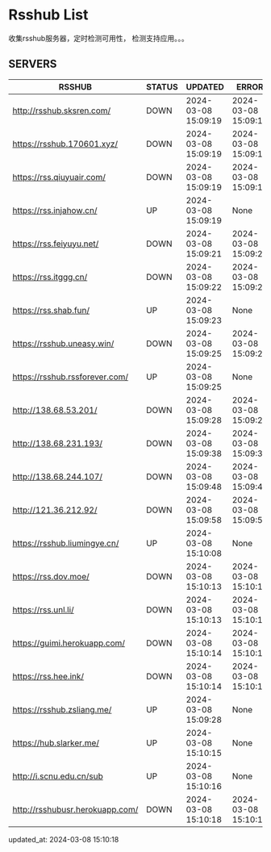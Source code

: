 # Rsshub List

收集rsshub服务器，定时检测可用性， 检测支持应用。。。


## SERVERS

|  RSSHUB   | STATUS  | UPDATED  | ERROR  | TWITTER |  
|  ----  | ----  | ----  | ----  | ---- |  
| http://rsshub.sksren.com/ | DOWN | 2024-03-08 15:09:19 | 2024-03-08 15:09:19 |  
| https://rsshub.170601.xyz/ | DOWN | 2024-03-08 15:09:19 | 2024-03-08 15:09:19 |  
| https://rss.qiuyuair.com/ | DOWN | 2024-03-08 15:09:19 | 2024-03-08 15:09:19 |  
| https://rss.injahow.cn/ | UP | 2024-03-08 15:09:19 | None ||  
| https://rss.feiyuyu.net/ | DOWN | 2024-03-08 15:09:21 | 2024-03-08 15:09:21 |  
| https://rss.itggg.cn/ | DOWN | 2024-03-08 15:09:22 | 2024-03-08 15:09:22 |  
| https://rss.shab.fun/ | UP | 2024-03-08 15:09:23 | None ||  
| https://rsshub.uneasy.win/ | DOWN | 2024-03-08 15:09:25 | 2024-03-08 15:09:25 |  
| https://rsshub.rssforever.com/ | UP | 2024-03-08 15:09:25 | None ||  
| http://138.68.53.201/ | DOWN | 2024-03-08 15:09:28 | 2024-03-08 15:09:28 |  
| http://138.68.231.193/ | DOWN | 2024-03-08 15:09:38 | 2024-03-08 15:09:38 |  
| http://138.68.244.107/ | DOWN | 2024-03-08 15:09:48 | 2024-03-08 15:09:48 |  
| http://121.36.212.92/ | DOWN | 2024-03-08 15:09:58 | 2024-03-08 15:09:58 |  
| https://rsshub.liumingye.cn/ | UP | 2024-03-08 15:10:08 | None ||  
| https://rss.dov.moe/ | DOWN | 2024-03-08 15:10:13 | 2024-03-08 15:10:13 |  
| https://rss.unl.li/ | DOWN | 2024-03-08 15:10:13 | 2024-03-08 15:10:13 |  
| https://guimi.herokuapp.com/ | DOWN | 2024-03-08 15:10:14 | 2024-03-08 15:10:14 |  
| https://rss.hee.ink/ | DOWN | 2024-03-08 15:10:14 | 2024-03-08 15:10:14 |  
| https://rsshub.zsliang.me/ | UP | 2024-03-08 15:09:28 | None |OK|  
| https://hub.slarker.me/ | UP | 2024-03-08 15:10:15 | None ||  
| http://i.scnu.edu.cn/sub | UP | 2024-03-08 15:10:16 | None ||  
| http://rsshubusr.herokuapp.com/ | DOWN | 2024-03-08 15:10:18 | 2024-03-08 15:10:18 |  
  

updated_at: 2024-03-08 15:10:18  
